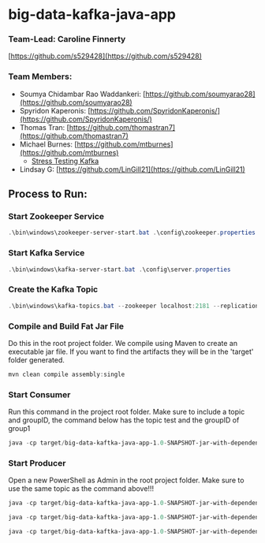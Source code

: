 # big-data-kafka-java-app

### Team-Lead: Caroline Finnerty
[https://github.com/s529428](https://github.com/s529428)
### Team Members:

- Soumya Chidambar Rao Waddankeri: [https://github.com/soumyarao28](https://github.com/soumyarao28)
- Spyridon Kaperonis: [https://github.com/SpyridonKaperonis/](https://github.com/SpyridonKaperonis/)
- Thomas Tran: [https://github.com/thomastran7](https://github.com/thomastran7)
- Michael Burnes: [https://github.com/mtburnes](https://github.com/mtburnes)
  - [Stress Testing Kafka](https://github.com/s529428/big-data-kaftka-java-app/tree/main/mtburnes)
- Lindsay G: [https://github.com/LinGill21](https://github.com/LinGill21)

## Process to Run:

### Start Zookeeper Service
```PowerShell
.\bin\windows\zookeeper-server-start.bat .\config\zookeeper.properties
```

### Start Kafka Service
```PowerShell
.\bin\windows\kafka-server-start.bat .\config\server.properties
```

### Create the Kafka Topic
```PowerShell
.\bin\windows\kafka-topics.bat --zookeeper localhost:2181 --replication-factor 1 --partitions 1 --create --topic TOPIC-NAME-HERE
```

### Compile and Build Fat Jar File

Do this in the root project folder. We compile using Maven to create an executable jar file. If you want to find the artifacts they will be in the 'target' folder generated.
```PowerShell
mvn clean compile assembly:single
```

### Start Consumer

Run this command in the project root folder. Make sure to include a topic and groupID, the command below has the topic test and the groupID of group1
```PowerShell
java -cp target/big-data-kaftka-java-app-1.0-SNAPSHOT-jar-with-dependencies.jar edu.nwmissouri.bigdatasec2group2.kafka.simple.Consumer test group1
```

### Start Producer

Open a new PowerShell as Admin in the root project folder. Make sure to use the same topic as the command above!!!

```PowerShell
java -cp target/big-data-kaftka-java-app-1.0-SNAPSHOT-jar-with-dependencies.jar edu.nwmissouri.bigdatasec2group2.kafka.simple.ProducerByCaroline test

java -cp target/big-data-kaftka-java-app-1.0-SNAPSHOT-jar-with-dependencies.jar edu.nwmissouri.bigdatasec2group2.kafka.simple.ProducerByLindsay test

java -cp target/big-data-kaftka-java-app-1.0-SNAPSHOT-jar-with-dependencies.jar edu.nwmissouri.bigdatasec2group2.kafka.simple.ProducerByThomas test
```


